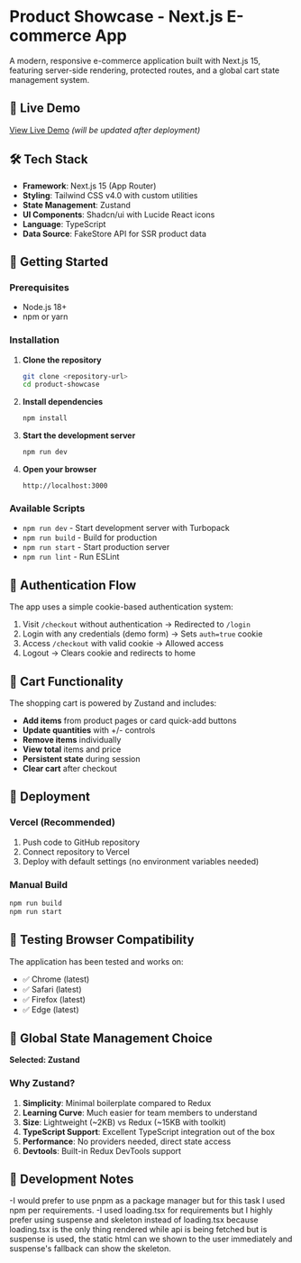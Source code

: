 # Product Showcase - Next.js E-commerce App

A modern, responsive e-commerce application built with Next.js 15, featuring server-side rendering, protected routes, and a global cart state management system.

## 🚀 Live Demo

[View Live Demo](https://your-vercel-deployment-url.vercel.app) *(will be updated after deployment)*

## 🛠️ Tech Stack

- **Framework**: Next.js 15 (App Router)
- **Styling**: Tailwind CSS v4.0 with custom utilities
- **State Management**: Zustand
- **UI Components**: Shadcn/ui with Lucide React icons
- **Language**: TypeScript
- **Data Source**: FakeStore API for SSR product data

## 🚀 Getting Started

### Prerequisites

- Node.js 18+ 
- npm or yarn

### Installation

1. **Clone the repository**
   ```bash
   git clone <repository-url>
   cd product-showcase
   ```

2. **Install dependencies**
   ```bash
   npm install
   ```

3. **Start the development server**
   ```bash
   npm run dev
   ```

4. **Open your browser**
   ```
   http://localhost:3000
   ```

### Available Scripts

- `npm run dev` - Start development server with Turbopack
- `npm run build` - Build for production
- `npm run start` - Start production server
- `npm run lint` - Run ESLint

## 🔐 Authentication Flow

The app uses a simple cookie-based authentication system:

1. Visit `/checkout` without authentication → Redirected to `/login`
2. Login with any credentials (demo form) → Sets `auth=true` cookie
3. Access `/checkout` with valid cookie → Allowed access
4. Logout → Clears cookie and redirects to home

## 🛒 Cart Functionality

The shopping cart is powered by Zustand and includes:

- **Add items** from product pages or card quick-add buttons
- **Update quantities** with +/- controls
- **Remove items** individually
- **View total** items and price
- **Persistent state** during session
- **Clear cart** after checkout

## 🚀 Deployment

### Vercel (Recommended)

1. Push code to GitHub repository
2. Connect repository to Vercel
3. Deploy with default settings (no environment variables needed)

### Manual Build

```bash
npm run build
npm run start
```

## 🧪 Testing Browser Compatibility

The application has been tested and works on:
- ✅ Chrome (latest)
- ✅ Safari (latest)
- ✅ Firefox (latest)
- ✅ Edge (latest)

## 🔧 Global State Management Choice

**Selected: Zustand**

### Why Zustand?

1. **Simplicity**: Minimal boilerplate compared to Redux
6. **Learning Curve**: Much easier for team members to understand
4. **Size**: Lightweight (~2KB) vs Redux (~15KB with toolkit)
2. **TypeScript Support**: Excellent TypeScript integration out of the box
3. **Performance**: No providers needed, direct state access
5. **Devtools**: Built-in Redux DevTools support

## 📝 Development Notes

-I would prefer to use pnpm as a package manager but for this task I used npm per requirements.
-I used loading.tsx for requirements but I highly prefer using suspense and skeleton instead of loading.tsx because loading.tsx is the only thing rendered while api is being fetched but is suspense is used, the static html can we shown to the user immediately and suspense's fallback can show the skeleton.
